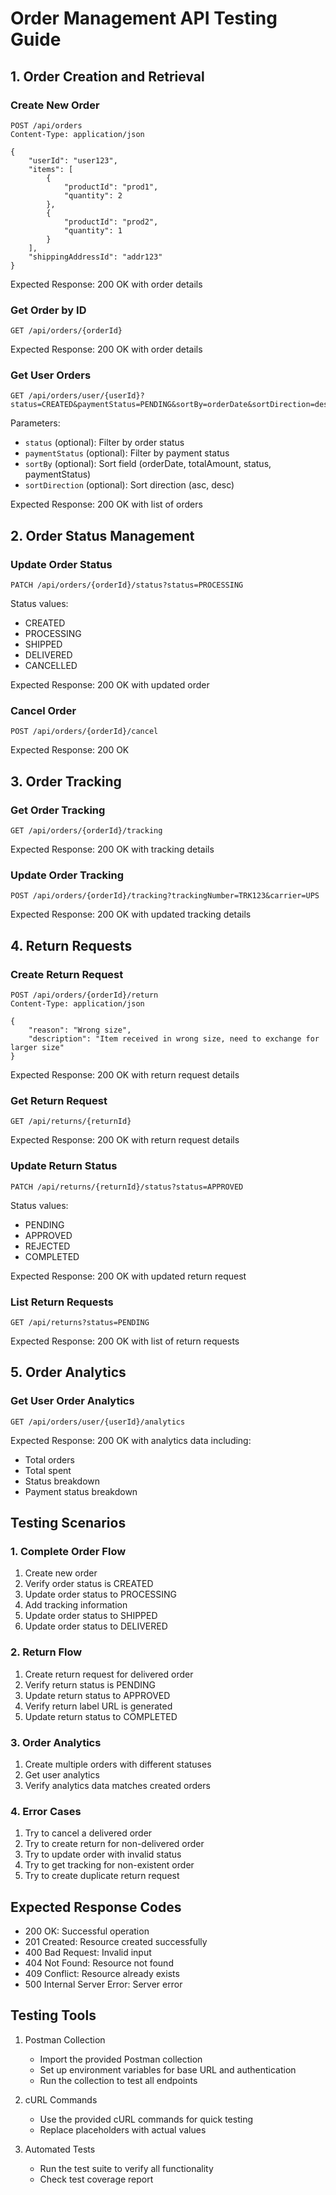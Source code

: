# Order Management API Testing Guide

## 1. Order Creation and Retrieval

### Create New Order

```http
POST /api/orders
Content-Type: application/json

{
    "userId": "user123",
    "items": [
        {
            "productId": "prod1",
            "quantity": 2
        },
        {
            "productId": "prod2",
            "quantity": 1
        }
    ],
    "shippingAddressId": "addr123"
}
```

Expected Response: 200 OK with order details

### Get Order by ID

```http
GET /api/orders/{orderId}
```

Expected Response: 200 OK with order details

### Get User Orders

```http
GET /api/orders/user/{userId}?status=CREATED&paymentStatus=PENDING&sortBy=orderDate&sortDirection=desc
```

Parameters:

- `status` (optional): Filter by order status
- `paymentStatus` (optional): Filter by payment status
- `sortBy` (optional): Sort field (orderDate, totalAmount, status, paymentStatus)
- `sortDirection` (optional): Sort direction (asc, desc)

Expected Response: 200 OK with list of orders

## 2. Order Status Management

### Update Order Status

```http
PATCH /api/orders/{orderId}/status?status=PROCESSING
```

Status values:

- CREATED
- PROCESSING
- SHIPPED
- DELIVERED
- CANCELLED

Expected Response: 200 OK with updated order

### Cancel Order

```http
POST /api/orders/{orderId}/cancel
```

Expected Response: 200 OK

## 3. Order Tracking

### Get Order Tracking

```http
GET /api/orders/{orderId}/tracking
```

Expected Response: 200 OK with tracking details

### Update Order Tracking

```http
POST /api/orders/{orderId}/tracking?trackingNumber=TRK123&carrier=UPS
```

Expected Response: 200 OK with updated tracking details

## 4. Return Requests

### Create Return Request

```http
POST /api/orders/{orderId}/return
Content-Type: application/json

{
    "reason": "Wrong size",
    "description": "Item received in wrong size, need to exchange for larger size"
}
```

Expected Response: 200 OK with return request details

### Get Return Request

```http
GET /api/returns/{returnId}
```

Expected Response: 200 OK with return request details

### Update Return Status

```http
PATCH /api/returns/{returnId}/status?status=APPROVED
```

Status values:

- PENDING
- APPROVED
- REJECTED
- COMPLETED

Expected Response: 200 OK with updated return request

### List Return Requests

```http
GET /api/returns?status=PENDING
```

Expected Response: 200 OK with list of return requests

## 5. Order Analytics

### Get User Order Analytics

```http
GET /api/orders/user/{userId}/analytics
```

Expected Response: 200 OK with analytics data including:

- Total orders
- Total spent
- Status breakdown
- Payment status breakdown

## Testing Scenarios

### 1. Complete Order Flow

1. Create new order
2. Verify order status is CREATED
3. Update order status to PROCESSING
4. Add tracking information
5. Update order status to SHIPPED
6. Update order status to DELIVERED

### 2. Return Flow

1. Create return request for delivered order
2. Verify return status is PENDING
3. Update return status to APPROVED
4. Verify return label URL is generated
5. Update return status to COMPLETED

### 3. Order Analytics

1. Create multiple orders with different statuses
2. Get user analytics
3. Verify analytics data matches created orders

### 4. Error Cases

1. Try to cancel a delivered order
2. Try to create return for non-delivered order
3. Try to update order with invalid status
4. Try to get tracking for non-existent order
5. Try to create duplicate return request

## Expected Response Codes

- 200 OK: Successful operation
- 201 Created: Resource created successfully
- 400 Bad Request: Invalid input
- 404 Not Found: Resource not found
- 409 Conflict: Resource already exists
- 500 Internal Server Error: Server error

## Testing Tools

1. Postman Collection

   - Import the provided Postman collection
   - Set up environment variables for base URL and authentication
   - Run the collection to test all endpoints

2. cURL Commands

   - Use the provided cURL commands for quick testing
   - Replace placeholders with actual values

3. Automated Tests
   - Run the test suite to verify all functionality
   - Check test coverage report
